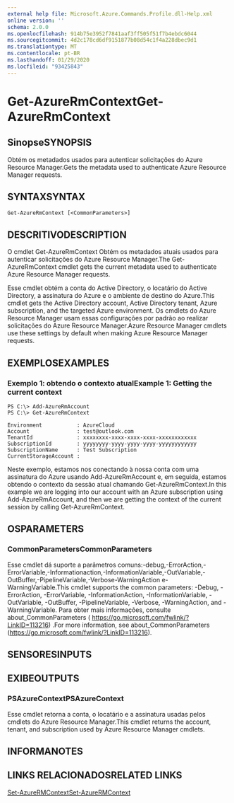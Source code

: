 ```yaml
---
external help file: Microsoft.Azure.Commands.Profile.dll-Help.xml
online version: ''
schema: 2.0.0
ms.openlocfilehash: 914b75e3952f7841aaf3ff505f51f7b4ebdc6044
ms.sourcegitcommit: 4d2c178cd6df9151877b08d54c1f4a228dbec9d1
ms.translationtype: MT
ms.contentlocale: pt-BR
ms.lasthandoff: 01/29/2020
ms.locfileid: "93425843"
---
```

# <span data-ttu-id="4d2ac-101">Get-AzureRmContext</span><span class="sxs-lookup"><span data-stu-id="4d2ac-101">Get-AzureRmContext</span></span>

## <span data-ttu-id="4d2ac-102">Sinopse</span><span class="sxs-lookup"><span data-stu-id="4d2ac-102">SYNOPSIS</span></span>
<span data-ttu-id="4d2ac-103">Obtém os metadados usados para autenticar solicitações do Azure Resource Manager.</span><span class="sxs-lookup"><span data-stu-id="4d2ac-103">Gets the metadata used to authenticate Azure Resource Manager requests.</span></span>

## <span data-ttu-id="4d2ac-104">SYNTAX</span><span class="sxs-lookup"><span data-stu-id="4d2ac-104">SYNTAX</span></span>

```
Get-AzureRmContext [<CommonParameters>]
```

## <span data-ttu-id="4d2ac-105">DESCRITIVO</span><span class="sxs-lookup"><span data-stu-id="4d2ac-105">DESCRIPTION</span></span>
<span data-ttu-id="4d2ac-106">O cmdlet Get-AzureRmContext Obtém os metadados atuais usados para autenticar solicitações do Azure Resource Manager.</span><span class="sxs-lookup"><span data-stu-id="4d2ac-106">The Get-AzureRmContext cmdlet gets the current metadata used to authenticate Azure Resource Manager requests.</span></span>

<span data-ttu-id="4d2ac-107">Esse cmdlet obtém a conta do Active Directory, o locatário do Active Directory, a assinatura do Azure e o ambiente de destino do Azure.</span><span class="sxs-lookup"><span data-stu-id="4d2ac-107">This cmdlet gets the Active Directory account, Active Directory tenant, Azure subscription, and the targeted Azure environment.</span></span>
<span data-ttu-id="4d2ac-108">Os cmdlets do Azure Resource Manager usam essas configurações por padrão ao realizar solicitações do Azure Resource Manager.</span><span class="sxs-lookup"><span data-stu-id="4d2ac-108">Azure Resource Manager cmdlets use these settings by default when making Azure Resource Manager requests.</span></span>

## <span data-ttu-id="4d2ac-109">EXEMPLOS</span><span class="sxs-lookup"><span data-stu-id="4d2ac-109">EXAMPLES</span></span>

### <span data-ttu-id="4d2ac-110">Exemplo 1: obtendo o contexto atual</span><span class="sxs-lookup"><span data-stu-id="4d2ac-110">Example 1: Getting the current context</span></span>
```
PS C:\> Add-AzureRmAccount
PS C:\> Get-AzureRmContext

Environment           : AzureCloud
Account               : test@outlook.com
TenantId              : xxxxxxxx-xxxx-xxxx-xxxx-xxxxxxxxxxxx
SubscriptionId        : yyyyyyyy-yyyy-yyyy-yyyy-yyyyyyyyyyyy
SubscriptionName      : Test Subscription
CurrentStorageAccount :
```

<span data-ttu-id="4d2ac-111">Neste exemplo, estamos nos conectando à nossa conta com uma assinatura do Azure usando Add-AzureRmAccount e, em seguida, estamos obtendo o contexto da sessão atual chamando Get-AzureRmContext.</span><span class="sxs-lookup"><span data-stu-id="4d2ac-111">In this example we are logging into our account with an Azure subscription using Add-AzureRmAccount, and then we are getting the context of the current session by calling Get-AzureRmContext.</span></span>

## <span data-ttu-id="4d2ac-112">OS</span><span class="sxs-lookup"><span data-stu-id="4d2ac-112">PARAMETERS</span></span>

### <span data-ttu-id="4d2ac-113">CommonParameters</span><span class="sxs-lookup"><span data-stu-id="4d2ac-113">CommonParameters</span></span>
<span data-ttu-id="4d2ac-114">Esse cmdlet dá suporte a parâmetros comuns:-debug,-ErrorAction,-ErrorVariable,-Informationaction,-InformationVariable,-OutVariable,-OutBuffer,-PipelineVariable,-Verbose-WarningAction e-WarningVariable.</span><span class="sxs-lookup"><span data-stu-id="4d2ac-114">This cmdlet supports the common parameters: -Debug, -ErrorAction, -ErrorVariable, -InformationAction, -InformationVariable, -OutVariable, -OutBuffer, -PipelineVariable, -Verbose, -WarningAction, and -WarningVariable.</span></span> <span data-ttu-id="4d2ac-115">Para obter mais informações, consulte about_CommonParameters ( https://go.microsoft.com/fwlink/?LinkID=113216) .</span><span class="sxs-lookup"><span data-stu-id="4d2ac-115">For more information, see about_CommonParameters (https://go.microsoft.com/fwlink/?LinkID=113216).</span></span>

## <span data-ttu-id="4d2ac-116">SENSORES</span><span class="sxs-lookup"><span data-stu-id="4d2ac-116">INPUTS</span></span>

## <span data-ttu-id="4d2ac-117">EXIBE</span><span class="sxs-lookup"><span data-stu-id="4d2ac-117">OUTPUTS</span></span>

### <span data-ttu-id="4d2ac-118">PSAzureContext</span><span class="sxs-lookup"><span data-stu-id="4d2ac-118">PSAzureContext</span></span>
<span data-ttu-id="4d2ac-119">Esse cmdlet retorna a conta, o locatário e a assinatura usadas pelos cmdlets do Azure Resource Manager.</span><span class="sxs-lookup"><span data-stu-id="4d2ac-119">This cmdlet returns the account, tenant, and subscription used by Azure Resource Manager cmdlets.</span></span>

## <span data-ttu-id="4d2ac-120">INFORMA</span><span class="sxs-lookup"><span data-stu-id="4d2ac-120">NOTES</span></span>

## <span data-ttu-id="4d2ac-121">LINKS RELACIONADOS</span><span class="sxs-lookup"><span data-stu-id="4d2ac-121">RELATED LINKS</span></span>

[<span data-ttu-id="4d2ac-122">Set-AzureRMContext</span><span class="sxs-lookup"><span data-stu-id="4d2ac-122">Set-AzureRMContext</span></span>]()

